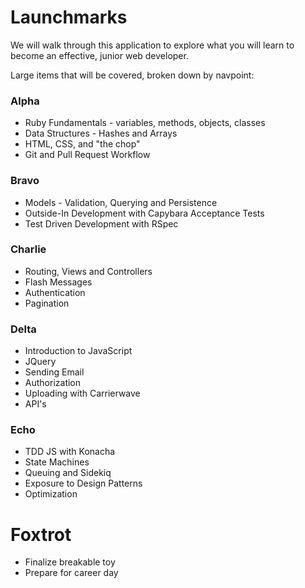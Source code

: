 # Launchmarks

We will walk through this application to explore what you will learn to become an effective, junior web developer.

Large items that will be covered, broken down by navpoint:

### Alpha

* Ruby Fundamentals - variables, methods, objects, classes
* Data Structures - Hashes and Arrays
* HTML, CSS, and "the chop"
* Git and Pull Request Workflow

### Bravo

* Models - Validation, Querying and Persistence
* Outside-In Development with Capybara Acceptance Tests
* Test Driven Development with RSpec

### Charlie

* Routing, Views and Controllers
* Flash Messages
* Authentication
* Pagination

### Delta

* Introduction to JavaScript
* JQuery
* Sending Email
* Authorization
* Uploading with Carrierwave
* API's

### Echo

* TDD JS with Konacha
* State Machines
* Queuing and Sidekiq
* Exposure to Design Patterns
* Optimization

# Foxtrot

* Finalize breakable toy
* Prepare for career day
